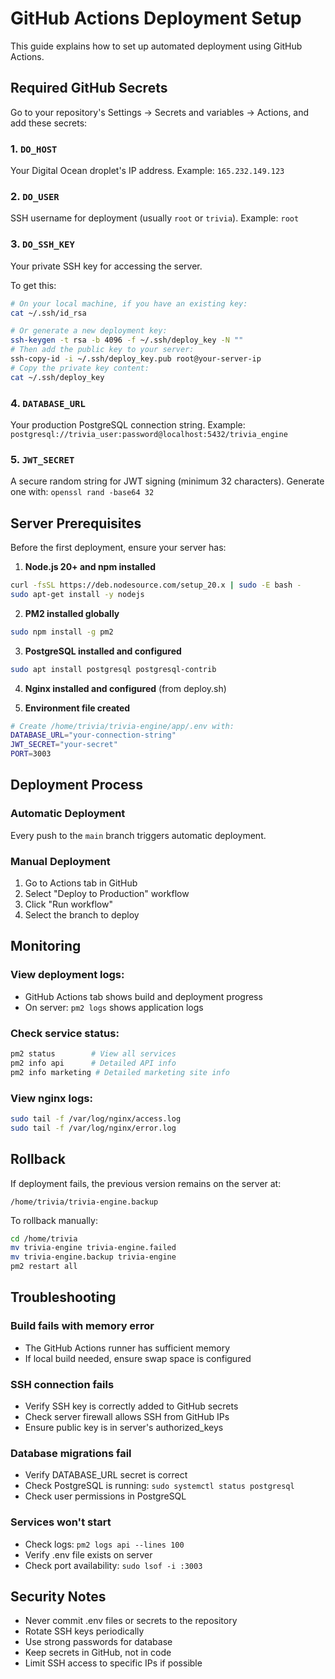 # GitHub Actions Deployment Setup

This guide explains how to set up automated deployment using GitHub Actions.

## Required GitHub Secrets

Go to your repository's Settings → Secrets and variables → Actions, and add these secrets:

### 1. `DO_HOST`
Your Digital Ocean droplet's IP address.
Example: `165.232.149.123`

### 2. `DO_USER`
SSH username for deployment (usually `root` or `trivia`).
Example: `root`

### 3. `DO_SSH_KEY`
Your private SSH key for accessing the server.

To get this:
```bash
# On your local machine, if you have an existing key:
cat ~/.ssh/id_rsa

# Or generate a new deployment key:
ssh-keygen -t rsa -b 4096 -f ~/.ssh/deploy_key -N ""
# Then add the public key to your server:
ssh-copy-id -i ~/.ssh/deploy_key.pub root@your-server-ip
# Copy the private key content:
cat ~/.ssh/deploy_key
```

### 4. `DATABASE_URL`
Your production PostgreSQL connection string.
Example: `postgresql://trivia_user:password@localhost:5432/trivia_engine`

### 5. `JWT_SECRET`
A secure random string for JWT signing (minimum 32 characters).
Generate one with: `openssl rand -base64 32`

## Server Prerequisites

Before the first deployment, ensure your server has:

1. **Node.js 20+ and npm installed**
```bash
curl -fsSL https://deb.nodesource.com/setup_20.x | sudo -E bash -
sudo apt-get install -y nodejs
```

2. **PM2 installed globally**
```bash
sudo npm install -g pm2
```

3. **PostgreSQL installed and configured**
```bash
sudo apt install postgresql postgresql-contrib
```

4. **Nginx installed and configured** (from deploy.sh)

5. **Environment file created**
```bash
# Create /home/trivia/trivia-engine/app/.env with:
DATABASE_URL="your-connection-string"
JWT_SECRET="your-secret"
PORT=3003
```

## Deployment Process

### Automatic Deployment
Every push to the `main` branch triggers automatic deployment.

### Manual Deployment
1. Go to Actions tab in GitHub
2. Select "Deploy to Production" workflow
3. Click "Run workflow"
4. Select the branch to deploy

## Monitoring

### View deployment logs:
- GitHub Actions tab shows build and deployment progress
- On server: `pm2 logs` shows application logs

### Check service status:
```bash
pm2 status        # View all services
pm2 info api      # Detailed API info
pm2 info marketing # Detailed marketing site info
```

### View nginx logs:
```bash
sudo tail -f /var/log/nginx/access.log
sudo tail -f /var/log/nginx/error.log
```

## Rollback

If deployment fails, the previous version remains on the server at:
```
/home/trivia/trivia-engine.backup
```

To rollback manually:
```bash
cd /home/trivia
mv trivia-engine trivia-engine.failed
mv trivia-engine.backup trivia-engine
pm2 restart all
```

## Troubleshooting

### Build fails with memory error
- The GitHub Actions runner has sufficient memory
- If local build needed, ensure swap space is configured

### SSH connection fails
- Verify SSH key is correctly added to GitHub secrets
- Check server firewall allows SSH from GitHub IPs
- Ensure public key is in server's authorized_keys

### Database migrations fail
- Verify DATABASE_URL secret is correct
- Check PostgreSQL is running: `sudo systemctl status postgresql`
- Check user permissions in PostgreSQL

### Services won't start
- Check logs: `pm2 logs api --lines 100`
- Verify .env file exists on server
- Check port availability: `sudo lsof -i :3003`

## Security Notes

- Never commit .env files or secrets to the repository
- Rotate SSH keys periodically
- Use strong passwords for database
- Keep secrets in GitHub, not in code
- Limit SSH access to specific IPs if possible